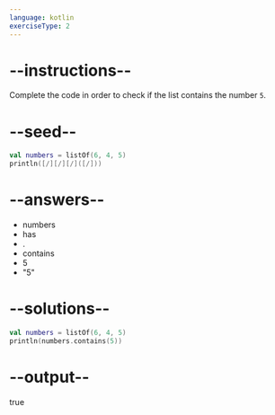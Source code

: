 ```yaml
---
language: kotlin
exerciseType: 2
---
```


# --instructions--

Complete the code in order to check if the list contains the number `5`.

# --seed--

```kotlin
val numbers = listOf(6, 4, 5)
println([/][/][/]([/]))
```

# --answers--

- numbers
- has
- .
- contains
- 5
- "5"

# --solutions--

```kotlin
val numbers = listOf(6, 4, 5)
println(numbers.contains(5))
```

# --output--

true
